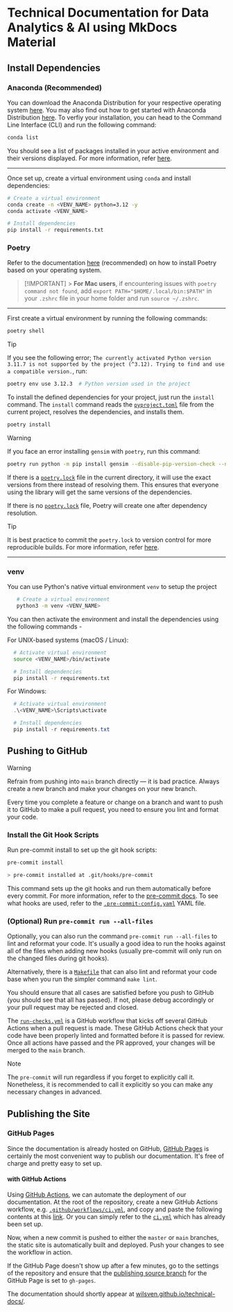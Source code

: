 # Technical Documentation for Data Analytics & AI using MkDocs Material

## Install Dependencies <a name="installation"></a>

### Anaconda (Recommended)

You can download the Anaconda Distribution for your respective operating system [here](https://docs.anaconda.com/anaconda/install/). You may also find out how to get started with Anaconda Distribution [here](https://docs.anaconda.com/anaconda/getting-started/). To verfiy your installation, you can head to the Command Line Interface (CLI) and run the following command:

```bash
conda list
```

You should see a list of packages installed in your active environment and their versions displayed. For more information, refer [here](https://docs.anaconda.com/anaconda/install/verify-install/).

---

Once set up, create a virtual environment using `conda` and install dependencies:

```bash
# Create a virtual environment
conda create -n <VENV_NAME> python=3.12 -y
conda activate <VENV_NAME>

# Install dependencies
pip install -r requirements.txt
```

### Poetry

Refer to the documentation [here](https://python-poetry.org/docs/#installing-with-the-official-installer) (recommended) on how to install Poetry based on your operating system.

> [!IMPORTANT] > **For Mac users**, if encountering issues with `poetry command not found`, add `export PATH="$HOME/.local/bin:$PATH"` in your `.zshrc` file in your home folder and run `source ~/.zshrc`.

---

First create a virtual environment by running the following commands:

```bash
poetry shell
```

> [!TIP]
> If you see the following error; `The currently activated Python version 3.11.7 is not supported by the project (^3.12). Trying to find and use a compatible version.`, run:

```bash
poetry env use 3.12.3  # Python version used in the project
```

To install the defined dependencies for your project, just run the `install` command. The `install` command reads the [`pyproject.toml`](pyproject.toml) file from the current project, resolves the dependencies, and installs them.

```bash
poetry install
```

> [!WARNING]
> If you face an error installing `gensim` with `poetry`, run this command:

```bash
poetry run python -m pip install gensim --disable-pip-version-check --no-deps --no-cache-dir --no-binary gensim
```

If there is a [`poetry.lock`](poetry.lock) file in the current directory, it will use the exact versions from there instead of resolving them. This ensures that everyone using the library will get the same versions of the dependencies.

If there is no [`poetry.lock`](poetry.lock) file, Poetry will create one after dependency resolution.

> [!TIP]
> It is best practice to commit the `poetry.lock` to version control for more reproducible builds. For more information, refer [here](https://python-poetry.org/docs/basic-usage/#:~:text=changes%20in%20dependencies.-,Committing%20your%20poetry.lock%20file%20to%20version%20control,-As%20an%20application).

---

### venv

You can use Python's native virtual environment `venv` to setup the project

```bash
   # Create a virtual environment
   python3 -m venv <VENV_NAME>
```

You can then activate the environment and install the dependencies using the following commands -

For UNIX-based systems (macOS / Linux):

```bash
  # Activate virtual environment
  source <VENV_NAME>/bin/activate

  # Install dependencies
  pip install -r requirements.txt
```

For Windows:

```powershell
  # Activate virtual environment
  .\<VENV_NAME>\Scripts\activate

  # Install dependencies
  pip install -r requirements.txt
```

## Pushing to GitHub

> [!WARNING]
> Refrain from pushing into `main` branch directly — it is bad practice. Always create a new branch and make your changes on your new branch.

Every time you complete a feature or change on a branch and want to push it to GitHub to make a pull request, you need to ensure you lint and format your code.

### Install the Git Hook Scripts

Run pre-commit install to set up the git hook scripts:

```zsh
pre-commit install

> pre-commit installed at .git/hooks/pre-commit
```

This command sets up the git hooks and run them automatically before every commit. For more information, refer to the [pre-commit docs](https://pre-commit.com/). To see what hooks are used, refer to the [`.pre-commit-config.yaml`](.pre-commit-config.yaml) YAML file.

### (Optional) Run `pre-commit run --all-files`

Optionally, you can also run the command `pre-commit run --all-files` to lint and reformat your code. It's usually a good idea to run the hooks against all of the files when adding new hooks (usually pre-commit will only run on the changed files during git hooks).

Alternatively, there is a [`Makefile`](Makefile) that can also lint and reformat your code base when you run the simpler command `make lint`.

You should ensure that all cases are satisfied before you push to GitHub (you should see that all has passed). If not, please debug accordingly or your pull request may be rejected and closed.

The [`run-checks.yml`](.github/workflows/run-checks.yml) is a GitHub workflow that kicks off several GitHub Actions when a pull request is made. These GitHub Actions check that your code have been properly linted and formatted before it is passed for review. Once all actions have passed and the PR approved, your changes will be merged to the `main` branch.

> [!NOTE]
> The `pre-commit` will run regardless if you forget to explicitly call it. Nonetheless, it is recommended to call it explicitly so you can make any necessary changes in advanced.

## Publishing the Site

### GitHub Pages

Since the documentation is already hosted on GitHub, [GitHub Pages](https://pages.github.com/) is
certainly the most convenient way to publish our documentation. It's free of charge and pretty easy
to set up.

#### with GitHub Actions

Using [GitHub Actions](https://github.com/features/actions), we can automate the deployment of our
documentation. At the root of the repository, create a new GitHub Actions workflow, e.g.
[`.github/workflows/ci.yml`](.github/workflows/ci.yml), and copy and paste the following contents at
this
[link](https://squidfunk.github.io/mkdocs-material/publishing-your-site/#:~:text=name%3A%20ci,gh%2Ddeploy%20%2D%2Dforce).
Or you can simply refer to the [`ci.yml`](.github/workflows/ci.yml) which has already been set up.

Now, when a new commit is pushed to either the `master` or `main` branches, the static site is
automatically built and deployed. Push your changes to see the workflow in action.

If the GitHub Page doesn't show up after a few minutes, go to the settings of the repository and
ensure that the
[publishing source branch](https://docs.github.com/en/pages/getting-started-with-github-pages/configuring-a-publishing-source-for-your-github-pages-site)
for the GitHub Page is set to `gh-pages`.

The documentation should shortly appear at
[wilsven.github.io/technical-docs/](https://wilsven.github.io/technical-docs/).

